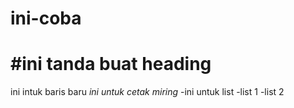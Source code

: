 # ini-coba 
#ini tanda buat heading
== 
ini intuk baris baru 
*ini untuk cetak miring*
-ini untuk list
-list 1
-list 2
